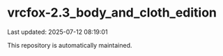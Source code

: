 # vrcfox-2.3_body_and_cloth_edition

Last updated: 2025-07-12 08:19:01

This repository is automatically maintained.
